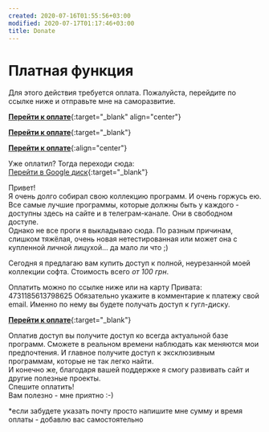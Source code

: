 ```yaml
---
created: 2020-07-16T01:55:56+03:00
modified: 2020-07-17T01:17:46+03:00
title: Donate
---
```


# Платная функция

Для этого действия требуется оплата. Пожалуйста, перейдите по ссылке ниже и отправьте мне на саморазвитие. 

[**Перейти к оплате**](https://send.monobank.ua/jar/2Zk6tzkyGd){:target="_blank" align="center"}

[**Перейти к оплате**](https://send.monobank.ua/jar/2Zk6tzkyGd){:target="_blank"}

[**Перейти к оплате**](https://send.monobank.ua/jar/2Zk6tzkyGd){:align="center"}

Уже оплатил? Тогда переходи сюда:  
[Перейти в Google диск](#){:target="_blank"}  

Привет!  
Я очень долго собирал свою коллекцию программ. И очень горжусь ею. Все самые лучшие программы, которые должны быть у каждого - доступны здесь на сайте и в телеграм-канале. Они в свободном доступе.  
Однако не все проги я выкладываю сюда. По разным причинам, слишком тяжёлая, очень новая нетестированная или может она с купленной личной лицухой... да мало ли что ;)  

Сегодня я предлагаю вам купить доступ к  полной, неурезанной моей коллекции софта. Стоимость всего _от 100 грн_. 

Оплатить можно по ссылке ниже или на карту Привата:  4731185613798625
Обязательно укажите в комментарие к платежу свой email. Именно по нему вы будете получать доступ к гугл-диску.

[**Перейти к оплате**](https://send.monobank.ua/jar/2Zk6tzkyGd){:target="_blank"}

Оплатив доступ вы получите доступ ко всегда актуальной базе программ. Сможете в реальном времени наблюдать как меняются мои предпочтения. И главное получите доступ к эксклюзивным программам, которые не так легко найти.  
И конечно же, благодаря вашей поддержке я смогу развивать сайт и другие полезные проекты.  
Спешите оплатить!  
Вам полезно - мне приятно :-)

\*если забудете указать почту просто напишите мне сумму и время оплаты - добавлю вас самостоятельно
